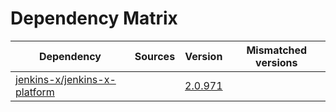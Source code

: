 # Dependency Matrix

Dependency | Sources | Version | Mismatched versions
---------- | ------- | ------- | -------------------
[jenkins-x/jenkins-x-platform](https://github.com/jenkins-x/jenkins-x-platform.git) |  | [2.0.971](https://github.com/jenkins-x/jenkins-x-platform/releases/tag/v2.0.971) | 
